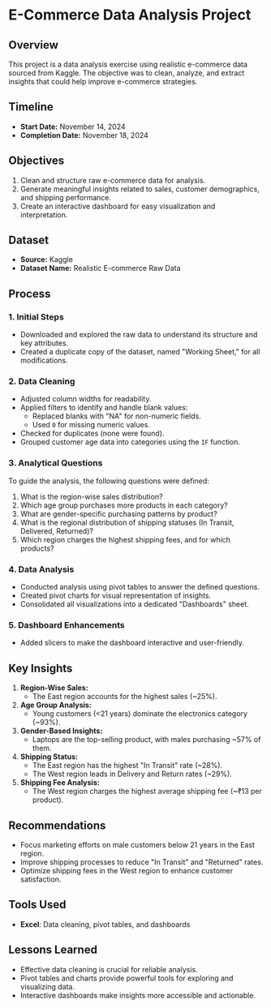 # E-Commerce Data Analysis Project  

## Overview  
This project is a data analysis exercise using realistic e-commerce data sourced from Kaggle. The objective was to clean, analyze, and extract insights that could help improve e-commerce strategies.  

## Timeline  
- **Start Date:** November 14, 2024  
- **Completion Date:** November 18, 2024  

## Objectives  
1. Clean and structure raw e-commerce data for analysis.  
2. Generate meaningful insights related to sales, customer demographics, and shipping performance.  
3. Create an interactive dashboard for easy visualization and interpretation.  

## Dataset  
- **Source:** Kaggle  
- **Dataset Name:** Realistic E-commerce Raw Data  

## Process  

### 1. Initial Steps  
- Downloaded and explored the raw data to understand its structure and key attributes.  
- Created a duplicate copy of the dataset, named "Working Sheet," for all modifications.  

### 2. Data Cleaning  
- Adjusted column widths for readability.  
- Applied filters to identify and handle blank values:  
  - Replaced blanks with "NA" for non-numeric fields.  
  - Used `0` for missing numeric values.  
- Checked for duplicates (none were found).  
- Grouped customer age data into categories using the `IF` function.  

### 3. Analytical Questions  
To guide the analysis, the following questions were defined:  
1. What is the region-wise sales distribution?  
2. Which age group purchases more products in each category?  
3. What are gender-specific purchasing patterns by product?  
4. What is the regional distribution of shipping statuses (In Transit, Delivered, Returned)?  
5. Which region charges the highest shipping fees, and for which products?  

### 4. Data Analysis  
- Conducted analysis using pivot tables to answer the defined questions.  
- Created pivot charts for visual representation of insights.  
- Consolidated all visualizations into a dedicated "Dashboards" sheet.  

### 5. Dashboard Enhancements  
- Added slicers to make the dashboard interactive and user-friendly.  

## Key Insights  
1. **Region-Wise Sales:**  
   - The East region accounts for the highest sales (~25%).  
2. **Age Group Analysis:**  
   - Young customers (<21 years) dominate the electronics category (~93%).  
3. **Gender-Based Insights:**  
   - Laptops are the top-selling product, with males purchasing ~57% of them.  
4. **Shipping Status:**  
   - The East region has the highest "In Transit" rate (~28%).  
   - The West region leads in Delivery and Return rates (~29%).  
5. **Shipping Fee Analysis:**  
   - The West region charges the highest average shipping fee (~₹13 per product).  

## Recommendations  
- Focus marketing efforts on male customers below 21 years in the East region.  
- Improve shipping processes to reduce "In Transit" and "Returned" rates.  
- Optimize shipping fees in the West region to enhance customer satisfaction.  

## Tools Used  
- **Excel**: Data cleaning, pivot tables, and dashboards  

## Lessons Learned  
- Effective data cleaning is crucial for reliable analysis.  
- Pivot tables and charts provide powerful tools for exploring and visualizing data.  
- Interactive dashboards make insights more accessible and actionable.
